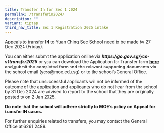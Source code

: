 ```yaml
---
title: Transfer In for Sec 1 2024
permalink: /transferin2024/
description: ""
variant: tiptap
third_nav_title: Sec 1 Registration 2025 intake
---
```

<p>Appeals to transfer&nbsp;<strong>IN</strong>&nbsp;to Yuan Ching Sec School
need to be made by 27 Dec 2024 (Friday).</p>
<p>You can either submit the application online via <strong><em><a rel="noopener noreferrer nofollow" target="_blank">https://go.gov.sg/ycs-s1transfer2025</a></em></strong><em> </em>or
you can download the Application for Transfer form&nbsp;<strong><a href="https://go.gov.sg/ycs-s1transfer2025-hardcopy" rel="noopener noreferrer nofollow" target="_blank">here</a></strong> and<u> s</u>ubmit
the completed form and the relevant supporting documents via the school
email (<a rel="noopener noreferrer nofollow" target="_blank">ycss@moe.edu.sg</a>)
or to the school’s General Office.&nbsp;</p>
<p>Please note that unsuccessful applicants will not be informed of the outcome
of the application and applicants who do not hear from the school by 31
Dec 2024 are advised to report to the school that they are originally posted
to on 2 Jan 2025.</p>
<p><strong>Do note that the school will adhere strictly to MOE’s policy on Appeal for transfer IN cases.</strong>
</p>
<p>For further enquiries related to transfers, you may contact the General
Office at 6261 2489.</p>